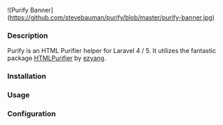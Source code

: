 ![Purify Banner]
(https://github.com/stevebauman/purify/blob/master/purify-banner.jpg)

### Description

Purify is an HTML Purifier helper for Laravel 4 / 5. It utilizes the fantastic package [HTMLPurifier](https://github.com/ezyang/htmlpurifier)
by [ezyang](https://github.com/ezyang).

### Installation


### Usage


### Configuration

